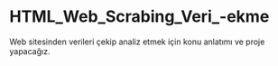 # HTML_Web_Scrabing_Veri_-ekme
Web sitesinden verileri çekip analiz etmek için konu anlatımı ve proje yapacağız.
